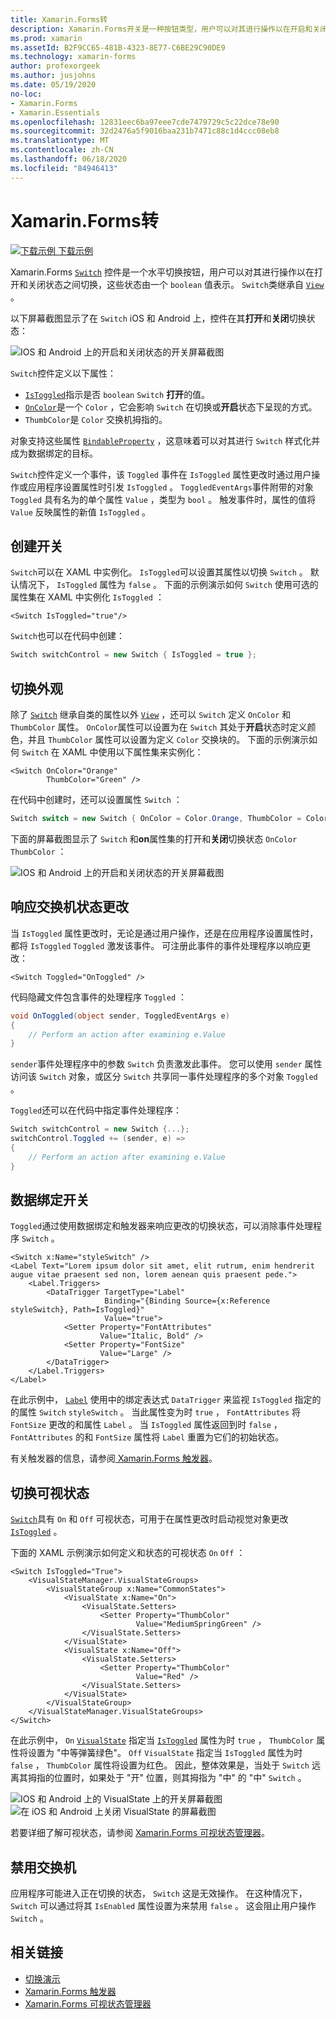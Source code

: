 ```yaml
---
title: Xamarin.Forms转
description: Xamarin.Forms开关是一种按钮类型，用户可以对其进行操作以在开启和关闭状态之间切换。 本文介绍如何使用 Switch 类显示切换 UI 元素。
ms.prod: xamarin
ms.assetId: B2F9CC65-481B-4323-8E77-C6BE29C90DE9
ms.technology: xamarin-forms
author: profexorgeek
ms.author: jusjohns
ms.date: 05/19/2020
no-loc:
- Xamarin.Forms
- Xamarin.Essentials
ms.openlocfilehash: 12831eec6ba97eee7cde7479729c5c22dce78e90
ms.sourcegitcommit: 32d2476a5f9016baa231b7471c88c1d4ccc08eb8
ms.translationtype: MT
ms.contentlocale: zh-CN
ms.lasthandoff: 06/18/2020
ms.locfileid: "84946413"
---
```

# <a name="xamarinforms-switch"></a>Xamarin.Forms转

[![下载示例](~/media/shared/download.png) 下载示例](https://docs.microsoft.com/samples/xamarin/xamarin-forms-samples/userinterface-switchdemos/)

Xamarin.Forms [`Switch`](xref:Xamarin.Forms.Switch) 控件是一个水平切换按钮，用户可以对其进行操作以在打开和关闭状态之间切换，这些状态由一个 `boolean` 值表示。 `Switch`类继承自 [`View`](xref:Xamarin.Forms.View) 。

以下屏幕截图显示了在 `Switch` iOS 和 Android 上，控件在其**打开**和**关闭**切换状态：

![IOS 和 Android 上的开启和关闭状态的开关屏幕截图](switch-images/switch-states-default.png "IOS 和 Android 上的交换机")

`Switch`控件定义以下属性：

- [`IsToggled`](xref:Xamarin.Forms.Switch.IsToggled)指示是否 `boolean` `Switch` **打开**的值。
- [`OnColor`](xref:Xamarin.Forms.Switch.OnColor)是一个 `Color` ，它会影响 `Switch` 在切换或**开启**状态下呈现的方式。
- `ThumbColor`是 `Color` 交换机拇指的。

对象支持这些属性 [`BindableProperty`](xref:Xamarin.Forms.BindableProperty) ，这意味着可以对其进行 `Switch` 样式化并成为数据绑定的目标。

`Switch`控件定义一个事件，该 `Toggled` 事件在 `IsToggled` 属性更改时通过用户操作或应用程序设置属性时引发 `IsToggled` 。 `ToggledEventArgs`事件附带的对象 `Toggled` 具有名为的单个属性 `Value` ，类型为 `bool` 。 触发事件时，属性的值将 `Value` 反映属性的新值 `IsToggled` 。

## <a name="create-a-switch"></a>创建开关

`Switch`可以在 XAML 中实例化。 `IsToggled`可以设置其属性以切换 `Switch` 。 默认情况下， `IsToggled` 属性为 `false` 。 下面的示例演示如何 `Switch` 使用可选的属性集在 XAML 中实例化 `IsToggled` ：

```xaml
<Switch IsToggled="true"/>
```

`Switch`也可以在代码中创建：

```csharp
Switch switchControl = new Switch { IsToggled = true };
```

## <a name="switch-appearance"></a>切换外观

除了 [`Switch`](xref:Xamarin.Forms.Switch) 继承自类的属性以外 [`View`](xref:Xamarin.Forms.View) ，还可以 `Switch` 定义 `OnColor` 和 `ThumbColor` 属性。 `OnColor`属性可以设置为在 `Switch` 其处于**开启**状态时定义颜色，并且 `ThumbColor` 属性可以设置为定义 `Color` 交换块的。 下面的示例演示如何 `Switch` 在 XAML 中使用以下属性集来实例化：

```xaml
<Switch OnColor="Orange"
        ThumbColor="Green" />
```

在代码中创建时，还可以设置属性 `Switch` ：

```csharp
Switch switch = new Switch { OnColor = Color.Orange, ThumbColor = Color.Green };
```

下面的屏幕截图显示了 `Switch` 和**on**属性集的打开和**关闭**切换状态 `OnColor` `ThumbColor` ：

![IOS 和 Android 上的开启和关闭状态的开关屏幕截图](switch-images/switch-states-colors.png "IOS 和 Android 上的交换机")

## <a name="respond-to-a-switch-state-change"></a>响应交换机状态更改

当 `IsToggled` 属性更改时，无论是通过用户操作，还是在应用程序设置属性时，都将 `IsToggled` `Toggled` 激发该事件。 可注册此事件的事件处理程序以响应更改：

```xaml
<Switch Toggled="OnToggled" />
```

代码隐藏文件包含事件的处理程序 `Toggled` ：

```csharp
void OnToggled(object sender, ToggledEventArgs e)
{
    // Perform an action after examining e.Value
}
```

`sender`事件处理程序中的参数 `Switch` 负责激发此事件。 您可以使用 `sender` 属性访问该 `Switch` 对象，或区分 `Switch` 共享同一事件处理程序的多个对象 `Toggled` 。

`Toggled`还可以在代码中指定事件处理程序：

```csharp
Switch switchControl = new Switch {...};
switchControl.Toggled += (sender, e) =>
{
    // Perform an action after examining e.Value
}
```

## <a name="data-bind-a-switch"></a>数据绑定开关

`Toggled`通过使用数据绑定和触发器来响应更改的切换状态，可以消除事件处理程序 `Switch` 。

```xaml
<Switch x:Name="styleSwitch" />
<Label Text="Lorem ipsum dolor sit amet, elit rutrum, enim hendrerit augue vitae praesent sed non, lorem aenean quis praesent pede.">
    <Label.Triggers>
        <DataTrigger TargetType="Label"
                     Binding="{Binding Source={x:Reference styleSwitch}, Path=IsToggled}"
                     Value="true">
            <Setter Property="FontAttributes"
                    Value="Italic, Bold" />
            <Setter Property="FontSize"
                    Value="Large" />
        </DataTrigger>
    </Label.Triggers>
</Label>
```

在此示例中， [`Label`](xref:Xamarin.Forms.Label) 使用中的绑定表达式 `DataTrigger` 来监视 `IsToggled` 指定的的属性 `Switch` `styleSwitch` 。 当此属性变为时 `true` ， `FontAttributes` 将 `FontSize` 更改的和属性 `Label` 。 当 `IsToggled` 属性返回到时 `false` ， `FontAttributes` 的和 `FontSize` 属性将 `Label` 重置为它们的初始状态。

有关触发器的信息，请参阅[ Xamarin.Forms 触发器](~/xamarin-forms/app-fundamentals/triggers.md)。

## <a name="switch-visual-states"></a>切换可视状态

[`Switch`](xref:Xamarin.Forms.Switch)具有 `On` 和 `Off` 可视状态，可用于在属性更改时启动视觉对象更改 [`IsToggled`](xref:Xamarin.Forms.Switch.IsToggled) 。

下面的 XAML 示例演示如何定义和状态的可视状态 `On` `Off` ：

```xaml
<Switch IsToggled="True">
    <VisualStateManager.VisualStateGroups>
        <VisualStateGroup x:Name="CommonStates">
            <VisualState x:Name="On">
                <VisualState.Setters>
                    <Setter Property="ThumbColor"
                            Value="MediumSpringGreen" />
                </VisualState.Setters>
            </VisualState>
            <VisualState x:Name="Off">
                <VisualState.Setters>
                    <Setter Property="ThumbColor"
                            Value="Red" />
                </VisualState.Setters>
            </VisualState>
        </VisualStateGroup>
    </VisualStateManager.VisualStateGroups>
</Switch>
```

在此示例中， `On` [`VisualState`](xref:Xamarin.Forms.VisualState) 指定当 [`IsToggled`](xref:Xamarin.Forms.Switch.IsToggled) 属性为时 `true` ， `ThumbColor` 属性将设置为 "中等弹簧绿色"。 `Off` `VisualState` 指定当 `IsToggled` 属性为时 `false` ， `ThumbColor` 属性将设置为红色。 因此，整体效果是，当处于 `Switch` 远离其拇指的位置时，如果处于 "开" 位置，则其拇指为 "中" 的 "中" `Switch` 。

![IOS 和 Android](switch-images/on-visualstate.png "VisualState 上的开关") 
 上的 VisualState 上的开关屏幕截图![在 iOS 和 Android 上关闭 VisualState 的屏幕截图](switch-images/off-visualstate.png "关闭 VisualState")

若要详细了解可视状态，请参阅 [Xamarin.Forms 可视状态管理器](~/xamarin-forms/user-interface/visual-state-manager.md)。

## <a name="disable-a-switch"></a>禁用交换机

应用程序可能进入正在切换的状态， `Switch` 这是无效操作。 在这种情况下， `Switch` 可以通过将其 `IsEnabled` 属性设置为来禁用 `false` 。 这会阻止用户操作 `Switch` 。

## <a name="related-links"></a>相关链接

- [切换演示](https://docs.microsoft.com/samples/xamarin/xamarin-forms-samples/userinterface-switchdemos/)
- [Xamarin.Forms 触发器](~/xamarin-forms/app-fundamentals/triggers.md)
- [Xamarin.Forms 可视状态管理器](~/xamarin-forms/user-interface/visual-state-manager.md)
